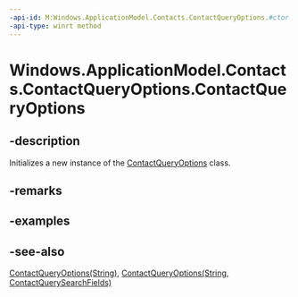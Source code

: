 ----api-id: M:Windows.ApplicationModel.Contacts.ContactQueryOptions.#ctor
-api-type: winrt method
---<!-- Method syntaxpublic ContactQueryOptions()--># Windows.ApplicationModel.Contacts.ContactQueryOptions.ContactQueryOptions## -descriptionInitializes a new instance of the [ContactQueryOptions](contactqueryoptions.md) class.## -remarks## -examples## -see-also[ContactQueryOptions(String)](contactqueryoptions_contactqueryoptions_290278668.md), [ContactQueryOptions(String, ContactQuerySearchFields)](contactqueryoptions_contactqueryoptions_130232662.md)